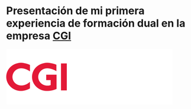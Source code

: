 # Presentación de mi primera experiencia de formación dual en la empresa [CGI](https://slides.com/rmb/deck/fullscreen)

[<img src="Imagen/1CGI.png">](https://slides.com/rmb/deck/fullscreen)
